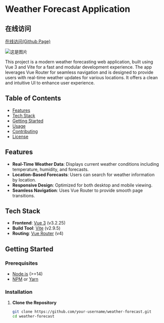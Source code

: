 # Weather Forecast Application

## 在线访问

[在线访问(Github Page)](https://lan-he.github.io/yuan-component/)

![这是图片](https://hemingxaun-1256953833.cos.ap-shanghai.myqcloud.com/yuan-component/demo.png)

This project is a modern weather forecasting web application, built using Vue 3 and Vite for a fast and modular development experience. The app leverages Vue Router for seamless navigation and is designed to provide users with real-time weather updates for various locations. It offers a clean and intuitive UI to enhance user experience.

## Table of Contents

-   [Features](#features)
-   [Tech Stack](#tech-stack)
-   [Getting Started](#getting-started)
-   [Usage](#usage)
-   [Contributing](#contributing)
-   [License](#license)

## Features

-   **Real-Time Weather Data**: Displays current weather conditions including temperature, humidity, and forecasts.
-   **Location-Based Forecasts**: Users can search for weather information by location.
-   **Responsive Design**: Optimized for both desktop and mobile viewing.
-   **Seamless Navigation**: Uses Vue Router to provide smooth page transitions.

## Tech Stack

-   **Frontend**: [Vue 3](https://v3.vuejs.org/) (v3.2.25)
-   **Build Tool**: [Vite](https://vitejs.dev/) (v2.9.5)
-   **Routing**: [Vue Router](https://router.vuejs.org/) (v4)

## Getting Started

### Prerequisites

-   [Node.js](https://nodejs.org/) (>=14)
-   [NPM](https://www.npmjs.com/) or [Yarn](https://yarnpkg.com/)

### Installation

1. **Clone the Repository**
    ```bash
    git clone https://github.com/your-username/weather-forecast.git
    cd weather-forecast
    ```
